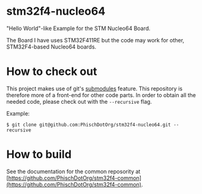 # stm32f4-nucleo64
"Hello World"-like Example for the STM Nucleo64 Board.

The Board I have uses STM32F411RE but the code may work for other, STM32F4-based
Nucleo64 boards.

# How to check out
This project makes use of git's [submodules](https://git-scm.com/book/en/v2/Git-Tools-Submodules) feature. This repository is therefore more of a front-end for other code parts. In order to obtain all the needed code, please check out with the `--recursive` flag.

Example:

```
$ git clone git@github.com:PhischDotOrg/stm32f4-nucleo64.git --recursive
```

# How to build
See the documentation for the common reposority at [https://github.com/PhischDotOrg/stm32f4-common](https://github.com/PhischDotOrg/stm32f4-common).
